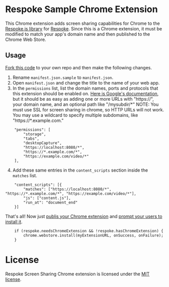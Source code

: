 # Respoke Sample Chrome Extension

This Chrome extension adds screen sharing capabilities for Chrome to the
[Respoke.js library](https://github.com/respoke/respoke) for [Respoke](https://www.respoke.io). Since this is a
Chrome extension, it must be modified to match your app's domain name and then published to the Chrome Web Store.

## Usage

[Fork this code](https://github.com/respoke/respoke-chrome-extension/fork) to your own repo and then make the
following changes.

1. Rename `manifest.json.sample` to `manifest.json`.
2. Open `manifest.json` and change the title to the name of your web app.
3. In the `permissions` list, list the domain names, ports and protocols that this extension should be enabled on. [Here is Google's documentation](https://developer.chrome.com/extensions/declare_permissions), but it should be as easy as adding one or more URLs with "https://", your domain name, and an optional path like "/mysubdir/\*" NOTE: You must use SSL for screen sharing in chrome, so HTTP URLs will not work. You may use a wildcard to specify multiple subdomains, like "https://\*.example.com."

```
    "permissions": [
        "storage",
        "tabs",
        "desktopCapture",
        "https://localhost:8080/*",
        "https://*.example.com/*",
        "https://example.com/video/*"
    ],

```

4. Add these same entries in the `content_scripts` section inside the `matches` list.

```
    "content_scripts": [{
        "matches": ["https://localhost:8080/*", "https://*.example.com/*", "https://example.com/video/*"],
        "js": ["content.js"],
        "run_at": "document_end"
    }]
```

That's all! Now just [publis your Chrome extension](https://developer.chrome.com/webstore/publish) and [prompt your users to install it](https://developer.chrome.com/webstore/inline_installation).

```
    if (respoke.needsChromeExtension && !respoke.hasChromeExtension) {
        chrome.webstore.install(myExtensionURL, onSuccess, onFailure);
    }
```

# License

Respoke Screen Sharing Chrome extension is licensed under the [MIT license](LICENSE).
